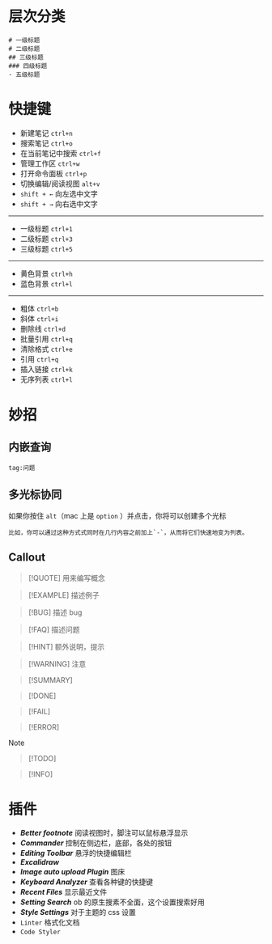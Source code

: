 
# 层次分类
```
# 一级标题
# 二级标题
## 三级标题
### 四级标题
- 五级标题
```

# 快捷键
* 新建笔记 `ctrl+n`
* 搜索笔记 `ctrl+o`
* 在当前笔记中搜索 `ctrl+f`
* 管理工作区 `ctrl+w`
* 打开命令面板 `ctrl+p`
* 切换编辑/阅读视图 `alt+v`
* `shift + ←` 向左选中文字
* `shift + →` 向右选中文字

***

* 一级标题 `ctrl+1`
* 二级标题 `ctrl+3`
* 三级标题 `ctrl+5`

---

* 黄色背景 `ctrl+h`
* 蓝色背景 `ctrl+l`

---

* 粗体 `ctrl+b`
* 斜体 `ctrl+i`
* 删除线 `ctrl+d`
* 批量引用 `ctrl+q`
* 清除格式 `ctrl+e`
* 引用 `ctrl+q`
* 插入链接 `ctrl+k`
* 无序列表 `ctrl+l`

# 妙招
## 内嵌查询

```query
tag:问题
```

## 多光标协同
如果你按住 `alt`（mac 上是 `option` ）并点击，你将可以创建多个光标

```
比如，你可以通过这种方式式同时在几行内容之前加上`-`，从而将它们快速地变为列表。
```

## Callout

> [!QUOTE] 用来编写概念

> [!EXAMPLE] 描述例子

> [!BUG] 描述 bug

> [!FAQ] 描述问题

> [!HINT] 额外说明，提示

> [!WARNING] 注意

> [!SUMMARY]

> [!DONE]

> [!FAIL]

> [!ERROR]

> [!NOTE]

> [!TODO]

> [!INFO]

# 插件
- _**Better footnote**_ 阅读视图时，脚注可以鼠标悬浮显示
- _**Commander**_ 控制在侧边栏，底部，各处的按钮
- _**Editing Toolbar**_ 悬浮的快捷编辑栏
- _**Excalidraw**_
- _**Image auto upload Plugin**_ 图床
- _**Keyboard Analyzer**_ 查看各种键的快捷键
- _**Recent Files**_ 显示最近文件
- _**Setting Search**_ ob 的原生搜素不全面，这个设置搜索好用
- _**Style Settings**_ 对于主题的 css 设置
- `Linter` 格式化文档
- `Code Styler` 